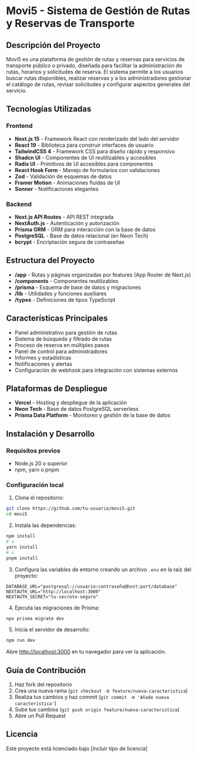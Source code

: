 # Movi5 - Sistema de Gestión de Rutas y Reservas de Transporte


## Descripción del Proyecto

Movi5 es una plataforma de gestión de rutas y reservas para servicios de transporte público o privado, diseñada para facilitar la administración de rutas, horarios y solicitudes de reserva. El sistema permite a los usuarios buscar rutas disponibles, realizar reservas y a los administradores gestionar el catálogo de rutas, revisar solicitudes y configurar aspectos generales del servicio.

## Tecnologías Utilizadas

### Frontend
- **Next.js 15** - Framework React con renderizado del lado del servidor
- **React 19** - Biblioteca para construir interfaces de usuario
- **TailwindCSS 4** - Framework CSS para diseño rápido y responsivo
- **Shadcn UI** - Componentes de UI reutilizables y accesibles
- **Radix UI** - Primitivos de UI accesibles para componentes
- **React Hook Form** - Manejo de formularios con validaciones
- **Zod** - Validación de esquemas de datos
- **Framer Motion** - Animaciones fluidas de UI
- **Sonner** - Notificaciones elegantes

### Backend
- **Next.js API Routes** - API REST integrada
- **NextAuth.js** - Autenticación y autorización
- **Prisma ORM** - ORM para interacción con la base de datos
- **PostgreSQL** - Base de datos relacional (en Neon Tech)
- **bcrypt** - Encriptación segura de contraseñas

## Estructura del Proyecto

- **/app** - Rutas y páginas organizadas por features (App Router de Next.js)
- **/components** - Componentes reutilizables
- **/prisma** - Esquema de base de datos y migraciones
- **/lib** - Utilidades y funciones auxiliares
- **/types** - Definiciones de tipos TypeScript

## Características Principales

- Panel administrativo para gestión de rutas
- Sistema de búsqueda y filtrado de rutas
- Proceso de reserva en múltiples pasos
- Panel de control para administradores
- Informes y estadísticas
- Notificaciones y alertas
- Configuración de webhook para integración con sistemas externos

## Plataformas de Despliegue

- **Vercel** - Hosting y despliegue de la aplicación
- **Neon Tech** - Base de datos PostgreSQL serverless
- **Prisma Data Platform** - Monitoreo y gestión de la base de datos

## Instalación y Desarrollo

### Requisitos previos
- Node.js 20 o superior
- npm, yarn o pnpm

### Configuración local

1. Clona el repositorio:
```bash
git clone https://github.com/tu-usuario/movi5.git
cd movi5
```

2. Instala las dependencias:
```bash
npm install
# o
yarn install
# o
pnpm install
```

3. Configura las variables de entorno creando un archivo `.env` en la raíz del proyecto:
```
DATABASE_URL="postgresql://usuario:contraseña@host:port/database"
NEXTAUTH_URL="http://localhost:3000"
NEXTAUTH_SECRET="tu-secreto-seguro"
```

4. Ejecuta las migraciones de Prisma:
```bash
npx prisma migrate dev
```

5. Inicia el servidor de desarrollo:
```bash
npm run dev
```

Abre [http://localhost:3000](http://localhost:3000) en tu navegador para ver la aplicación.

## Guía de Contribución

1. Haz fork del repositorio
2. Crea una nueva rama (`git checkout -b feature/nueva-caracteristica`)
3. Realiza tus cambios y haz commit (`git commit -m 'Añade nueva característica'`)
4. Sube tus cambios (`git push origin feature/nueva-caracteristica`)
5. Abre un Pull Request

## Licencia

Este proyecto está licenciado bajo [incluir tipo de licencia]

